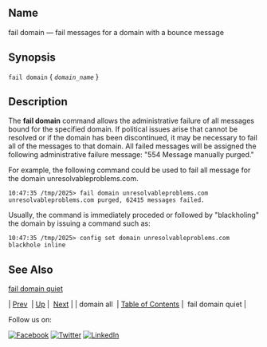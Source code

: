 <a name="console_commands.fail_domain"></a>
## Name

fail domain — fail messages for a domain with a bounce message

## Synopsis

`fail domain` { *`domain_name`* }

<a name="idp9126112"></a>
## Description

The **fail domain**        command allows the administrative failure of all messages bound for the specified domain. If political issues arise that cannot be resolved or if the domain has been discontinued, it may be necessary to fail all of the messages to that domain. All failed messages will be assigned the following administrative failure message: "554 Message manually purged."

For example, the following command could be used to fail all message for the domain unresolvableproblems.com.

```
10:47:35 /tmp/2025> fail domain unresolvableproblems.com
unresolvableproblems.com purged, 62415 messages failed.
```

Usually, the command is immediately proceded or followed by "blackholing" the domain by issuing a command such as:

`10:47:35 /tmp/2025> config set domain unresolvableproblems.com blackhole inline`<a name="idp9130912"></a>
## See Also

[fail domain quiet](console_commands.fail_domain_quiet.php "fail domain quiet")

| [Prev](console_commands.domain_all.php)  | [Up](console.cmds.ref.php) |  [Next](console_commands.fail_domain_quiet.php) |
| domain all  | [Table of Contents](index.php) |  fail domain quiet |

Follow us on:

[![Facebook](https://support.messagesystems.com/images/icon-facebook.png)](http://www.facebook.com/messagesystems) [![Twitter](https://support.messagesystems.com/images/icon-twitter.png)](http://twitter.com/#!/MessageSystems) [![LinkedIn](https://support.messagesystems.com/images/icon-linkedin.png)](http://www.linkedin.com/company/message-systems)